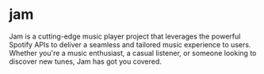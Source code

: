 # jam
Jam is a cutting-edge music player project that leverages the powerful Spotify APIs to deliver a seamless and tailored music experience to users. Whether you're a music enthusiast, a casual listener, or someone looking to discover new tunes, Jam has got you covered.
